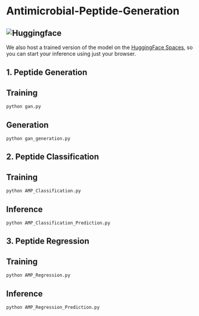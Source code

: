 # Antimicrobial-Peptide-Generation

## ![Huggingface](https://img.shields.io/badge/Hugging%20Face-Spaces-brightgreen)
We also host a trained version of the model on the [HuggingFace Spaces](https://huggingface.co/spaces/oucgc1996/Antimicrobial-peptide-generation), so you can start your inference using just your browser.

## 1. Peptide Generation
## Training
```shell
python gan.py
```
## Generation
```shell
python gan_generation.py
```
## 2. Peptide Classification
## Training
```shell
python AMP_Classification.py
```
## Inference
```pshell
python AMP_Classification_Prediction.py 
```
## 3. Peptide Regression
## Training
```shell
python AMP_Regression.py
```
## Inference
```pshell
python AMP_Regression_Prediction.py 
```
